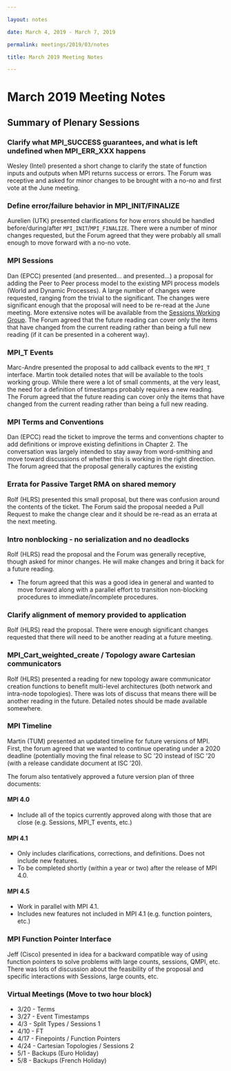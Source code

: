 ```yaml
---

layout: notes

date: March 4, 2019 - March 7, 2019

permalink: meetings/2019/03/notes

title: March 2019 Meeting Notes

---
```


# March 2019 Meeting Notes
## Summary of Plenary Sessions
### Clarify what MPI_SUCCESS guarantees, and what is left undefined when MPI_ERR_XXX happens
Wesley (Intel) presented a short change to clarify the state of function inputs and outputs when MPI returns success or errors. The Forum was receptive and asked for minor changes to be brought with a no-no and first vote at the June meeting.

### Define error/failure behavior in MPI_INIT/FINALIZE
Aurelien (UTK) presented clarifications for how errors should be handled before/during/after `MPI_INIT`/`MPI_FINALIZE`. There were a number of minor changes requested, but the Forum agreed that they were probably all small enough to move forward with a no-no vote.

### MPI Sessions
Dan (EPCC) presented (and presented… and presented…) a proposal for adding the Peer to Peer process model to the existing MPI process models (World and Dynamic Processes). A large number of changes were requested, ranging from the trivial to the significant. The changes were significant enough that the proposal will need to be re-read at the June meeting. More extensive notes will be available from the [Sessions Working Group](https://github.com/mpiwg-sessions/sessions-issues/issues/10). The Forum agreed that the future reading can cover only the items that have changed from the current reading rather than being a full new reading (if it can be presented in a coherent way).

### MPI_T Events
Marc-Andre presented the proposal to add callback events to the `MPI_T` interface. Martin took detailed notes that will be available to the tools working group. While there were a lot of small comments, at the very least, the need for a definition of timestamps probably requires a new reading. The Forum agreed that the future reading can cover only the items that have changed from the current reading rather than being a full new reading.

### MPI Terms and Conventions
Dan (EPCC) read the ticket to improve the terms and conventions chapter to add definitions or improve existing definitions in Chapter 2. The conversation was largely intended to stay away from word-smithing and move toward discussions of whether this is working in the right direction. The forum agreed that the proposal generally captures the existing 

### Errata for Passive Target RMA on shared memory
Rolf (HLRS) presented this small proposal, but there was confusion around the contents of the ticket. The Forum said the proposal needed a Pull Request to make the change clear and it should be re-read as an errata at the next meeting.

### Intro nonblocking - no serialization and no deadlocks
Rolf (HLRS) read the proposal and the Forum was generally receptive, though asked for minor changes. He will make changes and bring it back for a future reading.
* The forum agreed that this was a good idea in general and wanted to move forward along with a parallel effort to transition non-blocking procedures to immediate/incomplete procedures.

### Clarify alignment of memory provided to application
Rolf (HLRS) read the proposal. There were enough significant changes requested that there will need to be another reading at a future meeting.

### MPI_Cart_weighted_create / Topology aware Cartesian communicators
Rolf (HLRS) presented a reading for new topology aware communicator creation functions to benefit multi-level architectures (both network and intra-node topologies).  There was lots of discuss that means there will be another reading in the future. Detailed notes should be made available somewhere.

### MPI Timeline
Martin (TUM) presented an updated timeline for future versions of MPI. First, the forum agreed that we wanted to continue operating under a 2020 deadline (potentially moving the final release to SC ’20 instead of ISC ’20 (with a release candidate document at ISC ’20).

The forum also tentatively approved a future version plan of three documents:

#### MPI 4.0
* Include all of the topics currently approved along with those that are close (e.g. Sessions, MPI_T events, etc.)

#### MPI 4.1
* Only includes clarifications, corrections, and definitions. Does not include new features.
* To be completed shortly (within a year or two) after the release of MPI 4.0.

#### MPI 4.5
* Work in parallel with MPI 4.1.
* Includes new features not included in MPI 4.1 (e.g. function pointers, etc.)

### MPI Function Pointer Interface
Jeff (Cisco) presented in idea for a backward compatible way of using function pointers to solve problems with large counts, sessions, QMPI, etc. There was lots of discussion about the feasibility of the proposal and specific interactions with Sessions, large counts, etc. 

### Virtual Meetings (Move to two hour block)

* 3/20 - Terms
* 3/27 - Event Timestamps
* 4/3 - Split Types / Sessions 1
* 4/10 - FT
* 4/17 - Finepoints / Function Pointers
* 4/24 - Cartesian Topologies / Sessions 2
* 5/1 - Backups (Euro Holiday)
* 5/8 - Backups (French Holiday)

